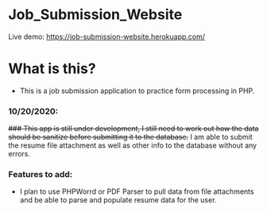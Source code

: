 # Job_Submission_Website

Live demo:
https://job-submission-website.herokuapp.com/

# What is this?
- This is a job submission application to practice form processing in PHP.

### 10/20/2020:
~~### This app is still under development, I still need to work out how the data should be sanitize before submitting it to the database.~~
I am able to submit the resume file attachment as well as other info to the database without any errors.


### Features to add:
- I plan to use PHPWorrd or PDF Parser to pull data from file attachments and be able to parse and populate resume data for the user. 
